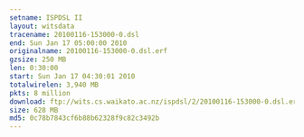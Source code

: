 ```yaml
---
setname: ISPDSL II
layout: witsdata
tracename: 20100116-153000-0.dsl
end: Sun Jan 17 05:00:00 2010
originalname: 20100116-153000-0.dsl.erf
gzsize: 250 MB
len: 0:30:00
start: Sun Jan 17 04:30:01 2010
totalwirelen: 3,940 MB
pkts: 8 million
download: ftp://wits.cs.waikato.ac.nz/ispdsl/2/20100116-153000-0.dsl.erf.gz
size: 628 MB
md5: 0c78b7843cf6b88b62328f9c82c3492b
---
```

